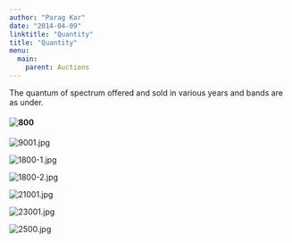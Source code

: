 ```yaml
---
author: "Parag Kar"
date: "2014-04-09"
linktitle: "Quantity"
title: "Quantity"
menu:
  main:
    parent: Auctions
---
```



The quantum of spectrum offered and sold in various years and bands are as under.

#### <img alt="800" class="alignnone size-full wp-image-724" data-attachment-id="724" data-comments-opened="1" data-image-description="" data-image-meta='{"aperture":"0","credit":"","camera":"","caption":"","created_timestamp":"0","copyright":"","focal_length":"0","iso":"0","shutter_speed":"0","title":"","orientation":"0"}' data-image-title="800" data-large-file="https://paragkar.files.wordpress.com/2018/02/8001.jpg?w=840?w=840" data-medium-file="https://paragkar.files.wordpress.com/2018/02/8001.jpg?w=840?w=300" data-orig-file="https://paragkar.files.wordpress.com/2018/02/8001.jpg?w=840" data-orig-size="1388,1048" data-permalink="https://paragkar.wordpress.com/quantity/800-2/" sizes="(max-width: 709px) 85vw, (max-width: 909px) 67vw, (max-width: 1362px) 62vw, 840px" src="https://paragkar.files.wordpress.com/2018/02/8001.jpg?w=840" srcset="https://paragkar.files.wordpress.com/2018/02/8001.jpg?w=840 840w, https://paragkar.files.wordpress.com/2018/02/8001.jpg?w=150 150w, https://paragkar.files.wordpress.com/2018/02/8001.jpg?w=300 300w, https://paragkar.files.wordpress.com/2018/02/8001.jpg?w=768 768w, https://paragkar.files.wordpress.com/2018/02/8001.jpg?w=1024 1024w, https://paragkar.files.wordpress.com/2018/02/8001.jpg 1388w"/>

![9001.jpg](/images/Quantity/9001.jpg)

![1800-1.jpg](/images/Quantity/1800-1.jpg)

![1800-2.jpg](/images/Quantity/1800-2.jpg)

![21001.jpg](/images/Quantity/21001.jpg)

![23001.jpg](/images/Quantity/23001.jpg)

![2500.jpg](/images/Quantity/2500.jpg)

 

